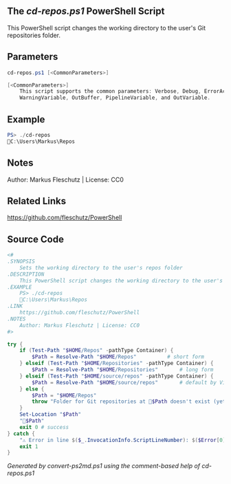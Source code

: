 ## The *cd-repos.ps1* PowerShell Script

This PowerShell script changes the working directory to the user's Git repositories folder.

## Parameters
```powershell
cd-repos.ps1 [<CommonParameters>]

[<CommonParameters>]
    This script supports the common parameters: Verbose, Debug, ErrorAction, ErrorVariable, WarningAction, 
    WarningVariable, OutBuffer, PipelineVariable, and OutVariable.
```

## Example
```powershell
PS> ./cd-repos
📂C:\Users\Markus\Repos

```

## Notes
Author: Markus Fleschutz | License: CC0

## Related Links
https://github.com/fleschutz/PowerShell

## Source Code
```powershell
<#
.SYNOPSIS
	Sets the working directory to the user's repos folder
.DESCRIPTION
	This PowerShell script changes the working directory to the user's Git repositories folder.
.EXAMPLE
	PS> ./cd-repos
	📂C:\Users\Markus\Repos
.LINK
	https://github.com/fleschutz/PowerShell
.NOTES
	Author: Markus Fleschutz | License: CC0
#>

try {
	if (Test-Path "$HOME/Repos" -pathType Container) {
		$Path = Resolve-Path "$HOME/Repos"			# short form
	} elseif (Test-Path "$HOME/Repositories" -pathType Container) {
		$Path = Resolve-Path "$HOME/Repositories"		# long form
	} elseif (Test-Path "$HOME/source/repos" -pathType Container) {
		$Path = Resolve-Path "$HOME/source/repos"		# default by Visual Studio
	} else {
		$Path = "$HOME/Repos"
		throw "Folder for Git repositories at 📂$Path doesn't exist (yet)"
	}
	Set-Location "$Path"
	"📂$Path"
	exit 0 # success
} catch {
	"⚠️ Error in line $($_.InvocationInfo.ScriptLineNumber): $($Error[0])"
	exit 1
}
```

*Generated by convert-ps2md.ps1 using the comment-based help of cd-repos.ps1*

